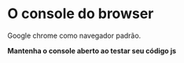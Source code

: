 # O console do browser

Google chrome como navegador padrão.

**Mantenha o console aberto ao testar seu código js**